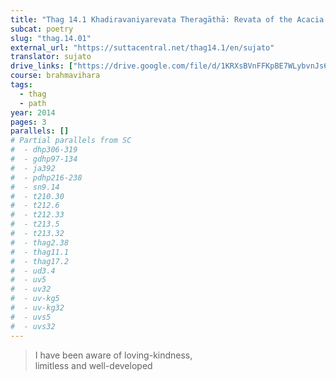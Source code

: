 ```yaml
---
title: "Thag 14.1 Khadiravaniyarevata Theragāthā: Revata of the Acacia Wood"
subcat: poetry
slug: "thag.14.01"
external_url: "https://suttacentral.net/thag14.1/en/sujato"
translator: sujato
drive_links: ["https://drive.google.com/file/d/1KRXsBVnFFKpBE7WLybvnJs6O1Cb6caGm/view?usp=drivesdk"]
course: brahmavihara
tags:
  - thag
  - path
year: 2014
pages: 3
parallels: []
# Partial parallels from SC
#  - dhp306-319
#  - gdhp97-134
#  - ja392
#  - pdhp216-238
#  - sn9.14
#  - t210.30
#  - t212.6
#  - t212.33
#  - t213.5
#  - t213.32
#  - thag2.38
#  - thag11.1
#  - thag17.2
#  - ud3.4
#  - uv5
#  - uv32
#  - uv-kg5
#  - uv-kg32
#  - uvs5
#  - uvs32
---
```


> I have been aware of loving-kindness,  
limitless and well-developed

